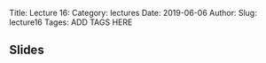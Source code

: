 Title: Lecture 16:
Category: lectures
Date: 2019-06-06
Author: 
Slug: lecture16
Tages: ADD TAGS HERE


## Slides